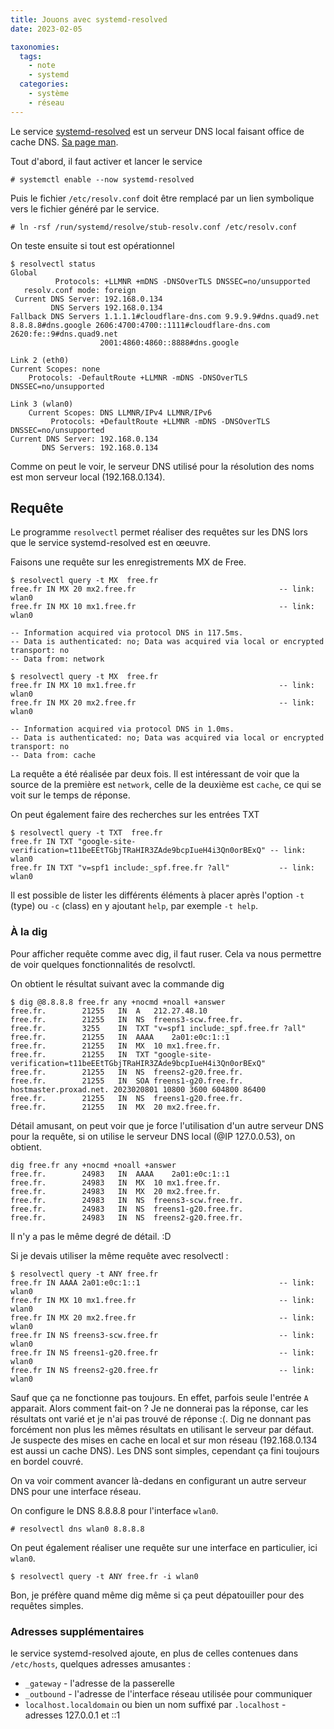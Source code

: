 ```yaml
---
title: Jouons avec systemd-resolved
date: 2023-02-05

taxonomies:
  tags:
    - note
    - systemd
  categories:
    - système
    - réseau
---
```

Le service [systemd-resolved](https://wiki.archlinux.org/title/Systemd-resolved) est un serveur DNS local faisant office de cache DNS. [Sa page man](https://www.man7.org/linux/man-pages/man8/systemd-resolved.service.8.html).

Tout d'abord, il faut activer et lancer le service

    # systemctl enable --now systemd-resolved

Puis le fichier `/etc/resolv.conf` doit être remplacé par un lien symbolique vers le fichier généré par le service.

    # ln -rsf /run/systemd/resolve/stub-resolv.conf /etc/resolv.conf

On teste ensuite si tout est opérationnel

    $ resolvectl status
    Global
              Protocols: +LLMNR +mDNS -DNSOverTLS DNSSEC=no/unsupported
       resolv.conf mode: foreign
     Current DNS Server: 192.168.0.134
             DNS Servers 192.168.0.134
    Fallback DNS Servers 1.1.1.1#cloudflare-dns.com 9.9.9.9#dns.quad9.net 8.8.8.8#dns.google 2606:4700:4700::1111#cloudflare-dns.com 2620:fe::9#dns.quad9.net
                        2001:4860:4860::8888#dns.google

    Link 2 (eth0)
    Current Scopes: none
        Protocols: -DefaultRoute +LLMNR -mDNS -DNSOverTLS DNSSEC=no/unsupported

    Link 3 (wlan0)
        Current Scopes: DNS LLMNR/IPv4 LLMNR/IPv6
             Protocols: +DefaultRoute +LLMNR -mDNS -DNSOverTLS DNSSEC=no/unsupported
    Current DNS Server: 192.168.0.134
           DNS Servers: 192.168.0.134

Comme on peut le voir, le serveur DNS utilisé pour la résolution des noms est mon serveur local (192.168.0.134).

## Requête

Le programme `resolvectl` permet réaliser des requêtes sur les DNS lors que le service systemd-resolved est en œeuvre.

Faisons une requête sur les enregistrements MX de Free.

    $ resolvectl query -t MX  free.fr
    free.fr IN MX 20 mx2.free.fr                                -- link: wlan0
    free.fr IN MX 10 mx1.free.fr                                -- link: wlan0

    -- Information acquired via protocol DNS in 117.5ms.
    -- Data is authenticated: no; Data was acquired via local or encrypted transport: no
    -- Data from: network

    $ resolvectl query -t MX  free.fr
    free.fr IN MX 10 mx1.free.fr                                -- link: wlan0
    free.fr IN MX 20 mx2.free.fr                                -- link: wlan0

    -- Information acquired via protocol DNS in 1.0ms.
    -- Data is authenticated: no; Data was acquired via local or encrypted transport: no
    -- Data from: cache

La requête a été réalisée par deux fois. Il est intéressant de voir que la source de la première est `network`, celle de la deuxième est `cache`, ce qui se voit sur le temps de réponse.

On peut également faire des recherches sur les entrées TXT

    $ resolvectl query -t TXT  free.fr
    free.fr IN TXT "google-site-verification=t11beEEtTGbjTRaHIR3ZAde9bcpIueH4i3Qn0orBExQ" -- link: wlan0
    free.fr IN TXT "v=spf1 include:_spf.free.fr ?all"           -- link: wlan0

Il est possible de lister les différents éléments à placer après l'option `-t` (type) ou `-c` (class) en y ajoutant `help`, par exemple `-t help`.

### À la dig 

Pour afficher requête comme avec dig, il faut ruser. Cela va nous permettre de voir quelques fonctionnalités de resolvctl.

On obtient le résultat suivant avec la commande dig

    $ dig @8.8.8.8 free.fr any +nocmd +noall +answer
    free.fr.		21255	IN	A	212.27.48.10
    free.fr.		21255	IN	NS	freens3-scw.free.fr.
    free.fr.		3255	IN	TXT	"v=spf1 include:_spf.free.fr ?all"
    free.fr.		21255	IN	AAAA	2a01:e0c:1::1
    free.fr.		21255	IN	MX	10 mx1.free.fr.
    free.fr.		21255	IN	TXT	"google-site-verification=t11beEEtTGbjTRaHIR3ZAde9bcpIueH4i3Qn0orBExQ"
    free.fr.		21255	IN	NS	freens2-g20.free.fr.
    free.fr.		21255	IN	SOA	freens1-g20.free.fr. hostmaster.proxad.net. 2023020801 10800 3600 604800 86400
    free.fr.		21255	IN	NS	freens1-g20.free.fr.
    free.fr.		21255	IN	MX	20 mx2.free.fr.

Détail amusant, on peut voir que je force l'utilisation d'un autre serveur DNS pour la requête, si on utilise le serveur DNS local (@IP 127.0.0.53), on obtient.

    dig free.fr any +nocmd +noall +answer
    free.fr.		24983	IN	AAAA	2a01:e0c:1::1
    free.fr.		24983	IN	MX	10 mx1.free.fr.
    free.fr.		24983	IN	MX	20 mx2.free.fr.
    free.fr.		24983	IN	NS	freens3-scw.free.fr.
    free.fr.		24983	IN	NS	freens1-g20.free.fr.
    free.fr.		24983	IN	NS	freens2-g20.free.fr.

Il n'y a pas le même degré de détail. :D

Si je devais utiliser la même requête avec resolvectl :

    $ resolvectl query -t ANY free.fr
    free.fr IN AAAA 2a01:e0c:1::1                               -- link: wlan0
    free.fr IN MX 10 mx1.free.fr                                -- link: wlan0
    free.fr IN MX 20 mx2.free.fr                                -- link: wlan0
    free.fr IN NS freens3-scw.free.fr                           -- link: wlan0
    free.fr IN NS freens1-g20.free.fr                           -- link: wlan0
    free.fr IN NS freens2-g20.free.fr                           -- link: wlan0

Sauf que ça ne fonctionne pas toujours. En effet, parfois seule l'entrée `A` apparait. Alors comment fait-on ? Je ne donnerai pas la réponse, car les résultats ont varié et je n'ai pas trouvé de réponse :(. Dig ne donnant pas forcément non plus les mêmes résultats en utilisant le serveur par défaut. Je suspecte des mises en cache en local et sur mon réseau (192.168.0.134 est aussi un cache DNS). Les DNS sont simples, cependant ça fini toujours en bordel couvré. 

On va voir comment avancer là-dedans en configurant un autre serveur DNS pour une interface réseau.

On configure le DNS 8.8.8.8 pour l'interface `wlan0`.

    # resolvectl dns wlan0 8.8.8.8

On peut également réaliser une requête sur une interface en particulier, ici `wlan0`.

    $ resolvectl query -t ANY free.fr -i wlan0

Bon, je préfère quand même dig même si ça peut dépatouiller pour des requêtes simples.

### Adresses supplémentaires

le service systemd-resolved ajoute, en plus de celles contenues dans `/etc/hosts`, quelques adresses amusantes :

- `_gateway` - l'adresse de la passerelle
- `_outbound` - l'adresse de l'interface réseau utilisée pour communiquer
- `localhost.localdomain` ou bien un nom suffixé par `.localhost` - adresses 127.0.0.1 et ::1